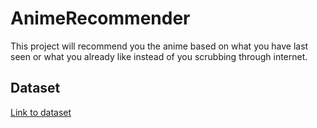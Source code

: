 # AnimeRecommender
This project will recommend you the anime based on what you have last seen or what you already like instead of you scrubbing through internet.

## Dataset
[Link to dataset](https://www.kaggle.com/datasets/marlesson/myanimelist-dataset-animes-profiles-reviews)
